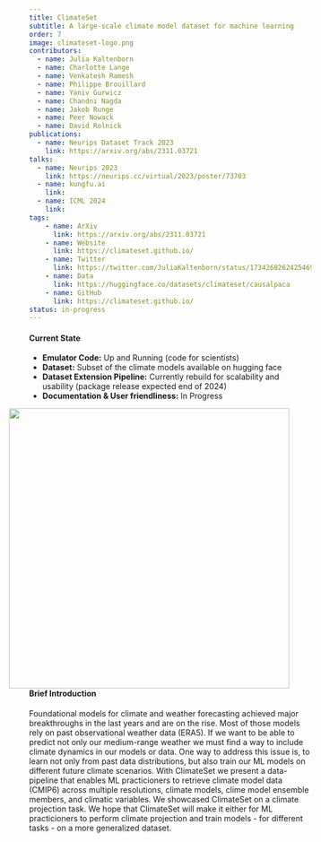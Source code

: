 ```yaml
---
title: ClimateSet
subtitle: A large-scale climate model dataset for machine learning
order: 7
image: climateset-logo.png
contributors:
  - name: Julia Kaltenborn
  - name: Charlotte Lange
  - name: Venkatesh Ramesh
  - name: Philippe Brouillard
  - name: Yaniv Gurwicz
  - name: Chandni Nagda
  - name: Jakob Runge
  - name: Peer Nowack
  - name: David Rolnick
publications:
  - name: Neurips Dataset Track 2023
    link: https://arxiv.org/abs/2311.03721
talks:
  - name: Neurips 2023
    link: https://neurips.cc/virtual/2023/poster/73703
  - name: kungfu.ai
    link: 
  - name: ICML 2024
    link: 
tags:
    - name: ArXiv
      link: https://arxiv.org/abs/2311.03721
    - name: Website
      link: https://climateset.github.io/
    - name: Twitter
      link: https://twitter.com/JuliaKaltenborn/status/1734268262425469373?s=20
    - name: Data
      link: https://huggingface.co/datasets/climateset/causalpaca
    - name: GitHub
      link: https://climateset.github.io/
status: in-progress
---
```


#### Current State
- **Emulator Code:** Up and Running (code for scientists)
- **Dataset:** Subset of the climate models available on hugging face 
- **Dataset Extension Pipeline:** Currently rebuild for scalability and usability (package release expected end of 2024)
- **Documentation & User friendliness:** In Progress



<img align="right" width="500" style="vertical-align:middle;margin:0px 40px" src="../../assets/images/projects/climate_set_overview.png">

#### Brief Introduction

Foundational models for climate and weather forecasting achieved major breakthroughs in the last years and are on the rise. Most of those models rely on past observational weather data (ERA5). If we want to be able to predict not only our medium-range weather we must find a way to include climate dynamics in our models or data. One way to address this issue is, to learn not only from past data distributions, but also train our ML models on different future climate scenarios. With ClimateSet we present a data-pipeline that enables ML practicioners to retrieve climate model data (CMIP6) across multiple resolutions, climate models, clime model ensemble members, and climatic variables. We showcased ClimateSet on a climate projection task. We hope that ClimateSet will make it either for ML practicioners to perform climate projection and train models - for different tasks - on a more generalized dataset.




